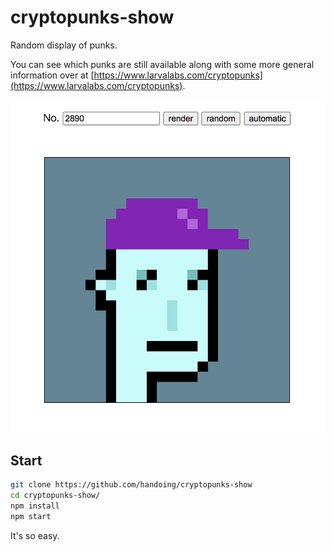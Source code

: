 # cryptopunks-show

Random display of punks.

You can see which punks are still available along with some more general information over at [https://www.larvalabs.com/cryptopunks](https://www.larvalabs.com/cryptopunks).

![](./assets/image-1.png)

## Start

```bash
git clone https://github.com/handoing/cryptopunks-show
cd cryptopunks-show/
npm install
npm start
```

It's so easy.
